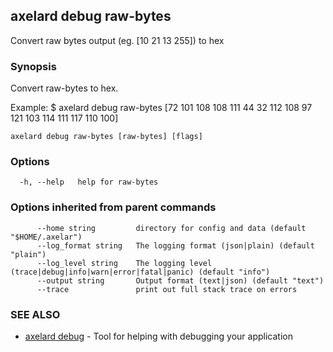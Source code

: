 ## axelard debug raw-bytes

Convert raw bytes output (eg. \[10 21 13 255\]) to hex

### Synopsis

Convert raw-bytes to hex.

Example:
$ axelard debug raw-bytes \[72 101 108 108 111 44 32 112 108 97 121 103 114 111 117 110 100\]

```
axelard debug raw-bytes [raw-bytes] [flags]
```

### Options

```
  -h, --help   help for raw-bytes
```

### Options inherited from parent commands

```
      --home string         directory for config and data (default "$HOME/.axelar")
      --log_format string   The logging format (json|plain) (default "plain")
      --log_level string    The logging level (trace|debug|info|warn|error|fatal|panic) (default "info")
      --output string       Output format (text|json) (default "text")
      --trace               print out full stack trace on errors
```

### SEE ALSO

- [axelard debug](axelard_debug.md)	 - Tool for helping with debugging your application
